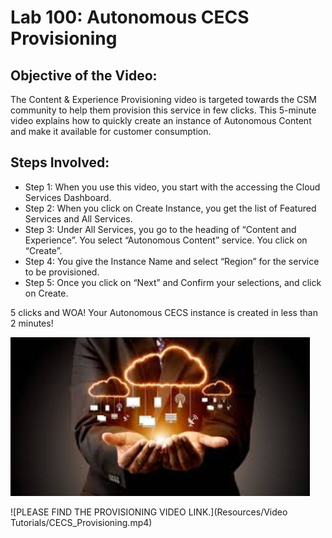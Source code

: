 # Lab 100: Autonomous CECS Provisioning

## Objective of the Video:
The Content & Experience Provisioning video is targeted towards the CSM community to help them provision this service in few clicks. This 5-minute video explains how to quickly create an instance of Autonomous Content and make it available for customer consumption.

## Steps Involved:
+ Step 1: When you use this video, you start with the accessing the Cloud Services Dashboard.
+ Step 2: When you click on Create Instance, you get the list of Featured Services and All Services. 
+ Step 3: Under All Services, you go to the heading of “Content and Experience”. You select “Autonomous Content” service. You click on “Create”.
+ Step 4: You give the Instance Name and select “Region” for the service to be provisioned.
+ Step 5: Once you click on “Next” and Confirm your selections, and click on Create.

5 clicks and WOA! Your Autonomous CECS instance is created in less than 2 minutes!

![alt text](Resources/Images/Picture1.png "Logo Title Text 1")

![PLEASE FIND THE PROVISIONING VIDEO LINK.](Resources/Video Tutorials/CECS_Provisioning.mp4)
